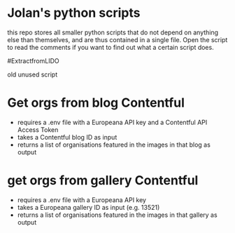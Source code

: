 # Jolan's python scripts
this repo stores all smaller python scripts that do not depend on anything else than themselves, and are thus contained in a single file. Open the script to read the comments if you want to find out what a certain script does. 


#ExtractfromLIDO

old unused script

# Get orgs from blog Contentful
- requires a .env file with a Europeana API key and a Contentful API Access Token
- takes a Contentful blog ID as input
- returns a list of organisations featured in the images in that blog as output

# get orgs from gallery Contentful
- requires a .env file with a Europeana API key
- takes a Europeana gallery ID as input (e.g. 13521)
- returns a list of organisations featured in the images in that gallery as output
